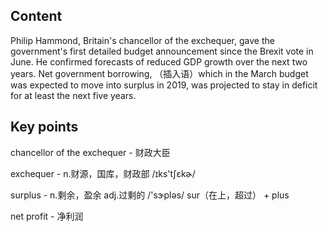 ## Content

Philip Hammond, Britain's chancellor of the exchequer, gave the government's first detailed budget announcement since the Brexit vote in June. He confirmed forecasts of reduced GDP growth over the next two years. Net government borrowing, （插入语）which in the March budget was expected to move into surplus in 2019, was projected to stay in deficit for at least the next five years.

## Key points

chancellor of the exchequer - 财政大臣

exchequer - n.财源，国库，财政部 /ɪks'tʃɛkɚ/

surplus - n.剩余，盈余 adj.过剩的 /'sɝpləs/	sur（在上，超过） + plus

net profit - 净利润